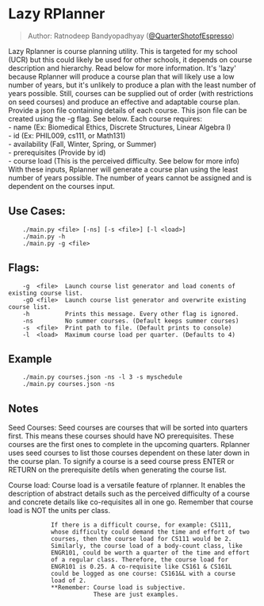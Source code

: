 # Lazy RPlanner
> Author: Ratnodeep Bandyopadhyay ([@QuarterShotofEspresso](https://github.com/QuarterShotofEspresso))

 Lazy Rplanner is course planning utility. This is targeted for my school
 (UCR) but this could likely be used for other schools, it depends 
 on course description and hierarchy. Read below for more information.
 It's 'lazy' because Rplanner will produce a course plan that will likely 
 use a low number of years, but it's unlikely to produce a plan 
 with the least number of years possible. Still, courses can
 be supplied out of order (with restrictions on seed courses) and 
 produce an effective and adaptable course plan.
 Provide a json file containing details of each course.
 This json file can be created using the -g flag. See below.
 Each course requires:  
    - name (Ex: Biomedical Ethics, Discrete Structures, Linear Algebra I)  
    - id (Ex: PHIL009, cs111, or Math131)  
    - availability (Fall, Winter, Spring, or Summer)  
    - prerequisites (Provide by id)  
    - course load (This is the perceived difficulty. See below for more info)  
 With these inputs, Rplanner will generate a course plan using the least number
 of years possible.
 The number of years cannot be assigned and is dependent on the courses input.


## Use Cases:  
```
    ./main.py <file> [-ns] [-s <file>] [-l <load>]  
    ./main.py -h  
    ./main.py -g <file>
```


## Flags:  
```
    -g  <file>  Launch course list generator and load conents of existing course list.  
    -gO <file>  Launch course list generator and overwrite existing course list.
    -h          Prints this message. Every other flag is ignored.  
    -ns         No summer courses. (Default keeps summer courses)  
    -s  <file>  Print path to file. (Default prints to console)  
    -l  <load>  Maximum course load per quarter. (Defaults to 4)
```

## Example  
```
    ./main.py courses.json -ns -l 3 -s myschedule
    ./main.py courses.json -ns

```


## Notes
 Seed Courses:  Seed courses are courses that will be sorted into quarters
                first. This means these courses should have NO prerequisites.
                These courses are the first ones to complete in the upcoming
                quarters. Rplanner uses seed courses to list those 
                courses dependent on these later down in the course plan. To 
                signify a course is a seed course press ENTER or RETURN on 
                the prerequisite detils when generating the course list.


 Course load:   Course load is a versatile feature of rplanner.
                It enables the description of abstract details
                such as the perceived difficulty of a course and 
                concrete details like co-requisites all in one go.
                Remember that course load is NOT the units per class.

                If there is a difficult course, for example: CS111,
                whose difficulty could demand the time and effort of two
                courses, then the course load for CS111 would be 2.
                Similarly, the course load of a body-count class, like
                ENGR101, could be worth a quarter of the time and effort 
                of a regular class. Therefore, the course load for
                ENGR101 is 0.25. A co-requisite like CS161 & CS161L
                could be logged as one course: CS161&L with a course
                load of 2.
                **Remember: Course load is subjective.
                            These are just examples.


